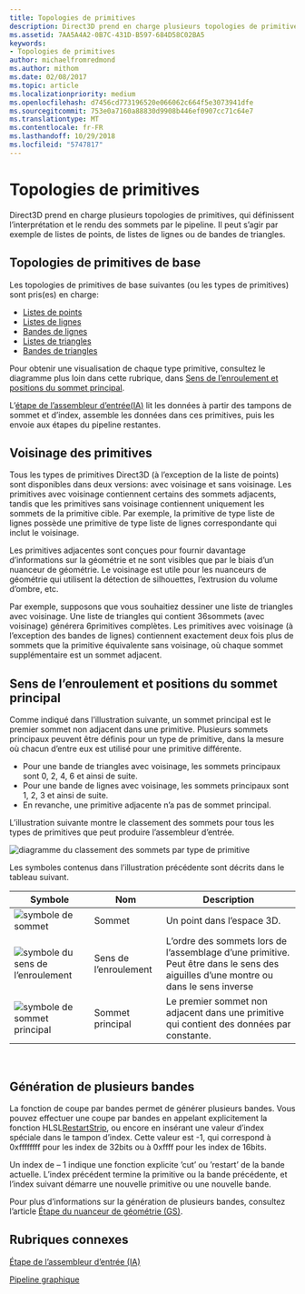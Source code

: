 ```yaml
---
title: Topologies de primitives
description: Direct3D prend en charge plusieurs topologies de primitives, qui définissent le mode d’interprétation et de rendu des sommets par le pipeline. Il peut s’agir par exemple de listes de points, de listes de lignes ou de bandes de triangles.
ms.assetid: 7AA5A4A2-0B7C-431D-B597-684D58C02BA5
keywords:
- Topologies de primitives
author: michaelfromredmond
ms.author: mithom
ms.date: 02/08/2017
ms.topic: article
ms.localizationpriority: medium
ms.openlocfilehash: d7456cd773196520e066062c664f5e3073941dfe
ms.sourcegitcommit: 753e0a7160a88830d9908b446ef0907cc71c64e7
ms.translationtype: MT
ms.contentlocale: fr-FR
ms.lasthandoff: 10/29/2018
ms.locfileid: "5747817"
---
```

# <a name="primitive-topologies"></a>Topologies de primitives


Direct3D prend en charge plusieurs topologies de primitives, qui définissent l’interprétation et le rendu des sommets par le pipeline. Il peut s’agir par exemple de listes de points, de listes de lignes ou de bandes de triangles.

## <a name="span-idprimitivetypesspanspan-idprimitivetypesspanspan-idprimitivetypesspanbasic-primitive-topologies"></a><span id="Primitive_Types"></span><span id="primitive_types"></span><span id="PRIMITIVE_TYPES"></span>Topologies de primitives de base


Les topologies de primitives de base suivantes (ou les types de primitives) sont pris(es) en charge:

-   [Listes de points](point-lists.md)
-   [Listes de lignes](line-lists.md)
-   [Bandes de lignes](line-strips.md)
-   [Listes de triangles](triangle-lists.md)
-   [Bandes de triangles](triangle-strips.md)

Pour obtenir une visualisation de chaque type primitive, consultez le diagramme plus loin dans cette rubrique, dans [Sens de l’enroulement et positions du sommet principal](#winding-direction-and-leading-vertex-positions).

L’[étape de l’assembleur d’entrée(IA)](input-assembler-stage--ia-.md) lit les données à partir des tampons de sommet et d’index, assemble les données dans ces primitives, puis les envoie aux étapes du pipeline restantes.

## <a name="span-idprimitiveadjacencyspanspan-idprimitiveadjacencyspanspan-idprimitiveadjacencyspanprimitive-adjacency"></a><span id="Primitive_Adjacency"></span><span id="primitive_adjacency"></span><span id="PRIMITIVE_ADJACENCY"></span>Voisinage des primitives


Tous les types de primitives Direct3D (à l’exception de la liste de points) sont disponibles dans deux versions: avec voisinage et sans voisinage. Les primitives avec voisinage contiennent certains des sommets adjacents, tandis que les primitives sans voisinage contiennent uniquement les sommets de la primitive cible. Par exemple, la primitive de type liste de lignes possède une primitive de type liste de lignes correspondante qui inclut le voisinage.

Les primitives adjacentes sont conçues pour fournir davantage d’informations sur la géométrie et ne sont visibles que par le biais d’un nuanceur de géométrie. Le voisinage est utile pour les nuanceurs de géométrie qui utilisent la détection de silhouettes, l’extrusion du volume d’ombre, etc.

Par exemple, supposons que vous souhaitiez dessiner une liste de triangles avec voisinage. Une liste de triangles qui contient 36sommets (avec voisinage) générera 6primitives complètes. Les primitives avec voisinage (à l’exception des bandes de lignes) contiennent exactement deux fois plus de sommets que la primitive équivalente sans voisinage, où chaque sommet supplémentaire est un sommet adjacent.

## <a name="span-idwindingdirectionandleadingvertexpositionsspanspan-idwindingdirectionandleadingvertexpositionsspanspan-idwindingdirectionandleadingvertexpositionsspanspan-idwinding-direction-and-leading-vertex-positionsspanwinding-direction-and-leading-vertex-positions"></a><span id="Winding_Direction_and_Leading_Vertex_Positions"></span><span id="winding_direction_and_leading_vertex_positions"></span><span id="WINDING_DIRECTION_AND_LEADING_VERTEX_POSITIONS"></span><span id="winding-direction-and-leading-vertex-positions"></span>Sens de l’enroulement et positions du sommet principal


Comme indiqué dans l’illustration suivante, un sommet principal est le premier sommet non adjacent dans une primitive. Plusieurs sommets principaux peuvent être définis pour un type de primitive, dans la mesure où chacun d’entre eux est utilisé pour une primitive différente.

-   Pour une bande de triangles avec voisinage, les sommets principaux sont 0, 2, 4, 6 et ainsi de suite.
-   Pour une bande de lignes avec voisinage, les sommets principaux sont 1, 2, 3 et ainsi de suite.
-   En revanche, une primitive adjacente n’a pas de sommet principal.

L’illustration suivante montre le classement des sommets pour tous les types de primitives que peut produire l’assembleur d’entrée.

![diagramme du classement des sommets par type de primitive](images/d3d10-primitive-topologies.png)

Les symboles contenus dans l’illustration précédente sont décrits dans le tableau suivant.

| Symbole                                                                                   | Nom              | Description                                                                         |
|------------------------------------------------------------------------------------------|-------------------|-------------------------------------------------------------------------------------|
| ![symbole de sommet](images/d3d10-primitive-topologies-vertex.png)                     | Sommet            | Un point dans l’espace 3D.                                                                |
| ![symbole du sens de l’enroulement](images/d3d10-primitive-topologies-winding-direction.png) | Sens de l’enroulement | L’ordre des sommets lors de l’assemblage d’une primitive. Peut être dans le sens des aiguilles d’une montre ou dans le sens inverse |
| ![symbole de sommet principal](images/d3d10-primitive-topologies-leading-vertex.png)       | Sommet principal    | Le premier sommet non adjacent dans une primitive qui contient des données par constante.       |

 

## <a name="span-idgeneratingmultiplestripsspanspan-idgeneratingmultiplestripsspanspan-idgeneratingmultiplestripsspangenerating-multiple-strips"></a><span id="Generating_Multiple_Strips"></span><span id="generating_multiple_strips"></span><span id="GENERATING_MULTIPLE_STRIPS"></span>Génération de plusieurs bandes


La fonction de coupe par bandes permet de générer plusieurs bandes. Vous pouvez effectuer une coupe par bandes en appelant explicitement la fonction HLSL[RestartStrip](https://msdn.microsoft.com/library/windows/desktop/bb509660), ou encore en insérant une valeur d’index spéciale dans le tampon d’index. Cette valeur est -1, qui correspond à 0xffffffff pour les index de 32bits ou à 0xffff pour les index de 16bits.

Un index de – 1 indique une fonction explicite ’cut’ ou ’restart’ de la bande actuelle. L’index précédent termine la primitive ou la bande précédente, et l’index suivant démarre une nouvelle primitive ou une nouvelle bande.

Pour plus d’informations sur la génération de plusieurs bandes, consultez l’article [Étape du nuanceur de géométrie (GS)](geometry-shader-stage--gs-.md).

## <a name="span-idrelated-topicsspanrelated-topics"></a><span id="related-topics"></span>Rubriques connexes


[Étape de l’assembleur d’entrée (IA)](input-assembler-stage--ia-.md)

[Pipeline graphique](graphics-pipeline.md)

 

 




